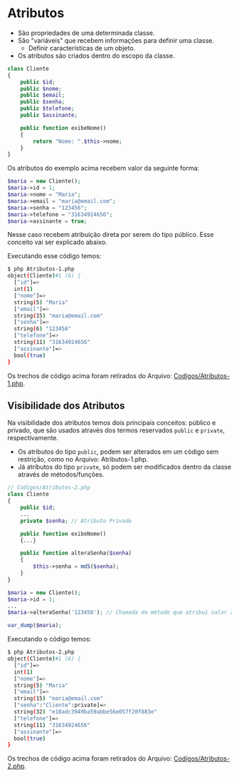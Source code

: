 # Atributos
- São propriedades de uma determinada classe.
- São "variáveis" que recebem informações para definir uma classe.
    - Definir características de um objeto.
- Os atributos são criados dentro do escopo da classe.

```php
class Cliente 
{
    public $id;
    public $nome;
    public $email;
    public $senha;
    public $telefone;
    public $assinante;

    public function exibeNome()
    {
        return "Nome: ".$this->nome;
    }
}
```

Os atributos do exemplo acima recebem valor da seguinte forma:

```php
$maria = new Cliente();
$maria->id = 1;
$maria->nome = "Maria";
$maria->email = "maria@email.com";
$maria->senha = "123456";
$maria->telefone = "31634924656";
$maria->assinante = true;
```

Nesse caso recebem atribuição direta por serem do tipo público. Esse conceito vai ser explicado abaixo.  

Executando esse código temos:
```bash
$ php Atributos-1.php
object(Cliente)#1 (6) {
  ["id"]=>
  int(1)
  ["nome"]=>
  string(5) "Maria"
  ["email"]=>
  string(15) "maria@email.com"
  ["senha"]=>
  string(6) "123456"
  ["telefone"]=>
  string(11) "31634924656"
  ["assinante"]=>
  bool(true)
}
```

Os trechos de código acima foram retirados do Arquivo: [Codigos/Atributos-1.php](Codigos/Atributos-1.php).  

## Visibilidade dos Atributos
Na visibilidade dos atributos temos dois principais conceitos: público e privado, que são usados através dos termos reservados `public` e `private`, respectivamente.
- Os atributos do tipo `public`, podem ser alterados em um código sem restrição, como no Arquivo: Atributos-1.php.
- Já atributos do tipo `private`, só podem ser modificados dentro da classe através de métodos/funções.

```php
// Codigos/Atributos-2.php
class Cliente 
{
    public $id;
    ...
    private $senha; // Atributo Privado

    public function exibeNome()
    {...}

    public function alteraSenha($senha)
    {
        $this->senha = md5($senha);
    }
}

$maria = new Cliente();
$maria->id = 1;
...
$maria->alteraSenha('123456'); // Chamada do método que atribui valor ao atributo privado $senha.

var_dump($maria);
```

Executando o código temos:
```bash
$ php Atributos-2.php
object(Cliente)#1 (6) {
  ["id"]=>
  int(1)
  ["nome"]=>
  string(5) "Maria"
  ["email"]=>
  string(15) "maria@email.com"
  ["senha":"Cliente":private]=>
  string(32) "e10adc3949ba59abbe56e057f20f883e"
  ["telefone"]=>
  string(11) "31634924656"
  ["assinante"]=>
  bool(true)
}
```

Os trechos de código acima foram retirados do Arquivo: [Codigos/Atributos-2.php](Codigos/Atributos-2.php).  
